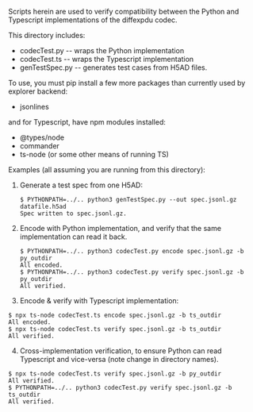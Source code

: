 Scripts herein are used to verify compatibility between the Python and Typescript implementations of the diffexpdu codec.

This directory includes:

- codecTest.py -- wraps the Python implementation
- codecTest.ts -- wraps the Typescript implementation
- genTestSpec.py -- generates test cases from H5AD files.

To use, you must pip install a few more packages than currently used by explorer backend:

- jsonlines

and for Typescript, have npm modules installed:

- @types/node
- commander
- ts-node (or some other means of running TS)

Examples (all assuming you are running from this directory):

1. Generate a test spec from one H5AD:

   ```
   $ PYTHONPATH=../.. python3 genTestSpec.py --out spec.jsonl.gz datafile.h5ad
   Spec written to spec.jsonl.gz.
   ```

2. Encode with Python implementation, and verify that the same implementation can read it back.

   ```
   $ PYTHONPATH=../.. python3 codecTest.py encode spec.jsonl.gz -b py_outdir
   All encoded.
   $ PYTHONPATH=../.. python3 codecTest.py verify spec.jsonl.gz -b py_outdir
   All verified.
   ```

3. Encode & verify with Typescript implementation:

```
$ npx ts-node codecTest.ts encode spec.jsonl.gz -b ts_outdir
All encoded.
$ npx ts-node codecTest.ts verify spec.jsonl.gz -b ts_outdir
All verified.
```

4. Cross-implementation verification, to ensure Python can read Typescript and vice-versa
   (note change in directory names).

```
$ npx ts-node codecTest.ts verify spec.jsonl.gz -b py_outdir
All verified.
$ PYTHONPATH=../.. python3 codecTest.py verify spec.jsonl.gz -b ts_outdir
All verified.
```
